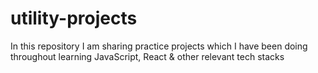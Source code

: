 # utility-projects
In this repository I am sharing practice projects which I have been doing throughout learning JavaScript, React &amp; other relevant tech stacks
